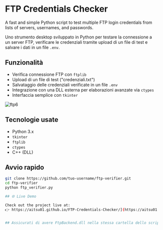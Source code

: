 # FTP Credentials Checker

A fast and simple Python script to test multiple FTP login credentials from lists of servers, usernames, and passwords.



Uno strumento desktop sviluppato in Python per testare la connessione a un server FTP, verificare le credenziali tramite upload di un file di test e salvare i dati in un file `.env`.

##  Funzionalità

-  Verifica connessione FTP con `ftplib`
-  Upload di un file di test ("credenziali.txt")
-  Salvataggio delle credenziali verificate in un file `.env`
-  Integrazione con una DLL esterna per elaborazioni avanzate via `ctypes`
-  Interfaccia semplice con `tkinter`


![ftp6](https://github.com/user-attachments/assets/4acbe3a5-e6aa-4156-ae33-fe916746365f)




##  Tecnologie usate ##

- Python 3.x
- `tkinter`
- `ftplib`
- `ctypes`
- C++ (DLL)

##  Avvio rapido ##

```bash
git clone https://github.com/tuo-username/ftp-verifier.git
cd ftp-verifier
python ftp_verifier.py

## 🌐 Live Demo

Check out the project live at:  
👉 https://aitsu01.github.io/FTP-Credentials-Checker/](https://aitsu01.github.io/FTP-Credentials-Checker/)


## Assicurati di avere FtpBackend.dll nella stessa cartella dello script ##
